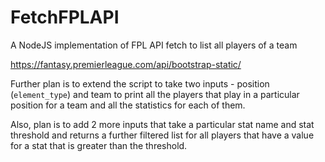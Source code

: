 # FetchFPLAPI
A NodeJS implementation of FPL API fetch to list all players of a team

https://fantasy.premierleague.com/api/bootstrap-static/

Further plan is to extend the script to take two inputs - position (`element_type`)
and team to print all the players that play in a particular position for a team and
all the statistics for each of them.

Also, plan is to add 2 more inputs that take a particular stat name and stat threshold
and returns a further filtered list for all players that have a value for a stat that is
greater than the threshold.
